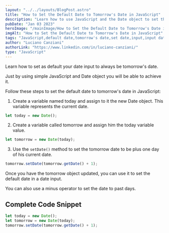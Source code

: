 ```yaml
---
layout: "../../layouts/BlogPost.astro"
title: "How to Set the Default Date to Tomorrow's Date in JavaScript"
description: "Learn how to use JavaScript and the Date object to set the default date to tomorrow's date in date input. Follow our 3 step guide to easily customize the default date to suit your needs."
pubDate: "Jan 03 2023"
heroImage: "/mainImage/How to Set the Default Date to Tomorrow's Date in JavaScript.webp"
imgAlt: "How to Set the Default Date to Tomorrow's Date in JavaScript"
tags: "JavaScript,default date,tomorrow's date,set date,input,input date,form,calendar,Date object,setDate() method"
author: "Luciano Canziani"
authorLink: "https://www.linkedin.com/in/luciano-canziani/"
type: "JavaScript"
---
```


Learn how to set as default your date input to always be tomorrow's date.

Just by using simple JavaScript and Date object you will be able to achieve it.

Follow these steps to set the default date to tomorrow's date in JavaScript:

1. Create a variable named today and assign to it the new Date object. This variable represents the current date.

```js
let today = new Date();
```

2. Create a variable called tomorrow and assign him the today variable value.

```js
let tomorrow = new Date(today);
```

3. Use the `setDate()` method to set the tomorrow date to be plus one day of his current date.

```js
tomorrow.setDate(tomorrow.getDate() + 1);
```

Once you have the tomorrow object updated, you can use it to set the default date in a date input.

You can also use a minus operator to set the date to past days.

## Complete Code Snippet

```js
let today = new Date();
let tomorrow = new Date(today);
tomorrow.setDate(tomorrow.getDate() + 1);
```
